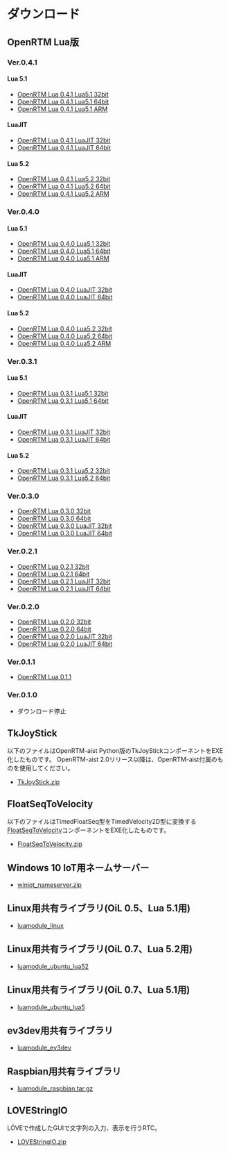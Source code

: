 # ダウンロード
## OpenRTM Lua版


### Ver.0.4.1
#### Lua 5.1
* [OpenRTM Lua 0.4.1 Lua5.1 32bit]()
* [OpenRTM Lua 0.4.1 Lua5.1 64bit]()
* [OpenRTM Lua 0.4.1 Lua5.1 ARM]()


#### LuaJIT
* [OpenRTM Lua 0.4.1 LuaJIT 32bit]()
* [OpenRTM Lua 0.4.1 LuaJIT 64bit]()

#### Lua 5.2
* [OpenRTM Lua 0.4.1 Lua5.2 32bit]()
* [OpenRTM Lua 0.4.1 Lua5.2 64bit]()
* [OpenRTM Lua 0.4.1 Lua5.2 ARM]()


### Ver.0.4.0
#### Lua 5.1
* [OpenRTM Lua 0.4.0 Lua5.1 32bit](https://github.com/Nobu19800/RTM-Lua/releases/download/v0.4.0/openrtm-lua-0.4.0-x86-lua5.1.zip)
* [OpenRTM Lua 0.4.0 Lua5.1 64bit](https://github.com/Nobu19800/RTM-Lua/releases/download/v0.4.0/openrtm-lua-0.4.0-x64-lua5.1.zip)
* [OpenRTM Lua 0.4.0 Lua5.1 ARM](https://github.com/Nobu19800/RTM-Lua/releases/download/v0.4.0/openrtm-lua-0.4.0-arm-lua5.1.zip)


#### LuaJIT
* [OpenRTM Lua 0.4.0 LuaJIT 32bit](https://github.com/Nobu19800/RTM-Lua/releases/download/v0.4.0/openrtm-lua-0.4.0-x86-LuaJIT.zip)
* [OpenRTM Lua 0.4.0 LuaJIT 64bit](https://github.com/Nobu19800/RTM-Lua/releases/download/v0.4.0/openrtm-lua-0.4.0-x64-LuaJIT.zip)

#### Lua 5.2
* [OpenRTM Lua 0.4.0 Lua5.2 32bit](https://github.com/Nobu19800/RTM-Lua/releases/download/v0.4.0/openrtm-lua-0.4.0-x86-lua5.2.zip)
* [OpenRTM Lua 0.4.0 Lua5.2 64bit](https://github.com/Nobu19800/RTM-Lua/releases/download/v0.4.0/openrtm-lua-0.4.0-x64-lua5.2.zip)
* [OpenRTM Lua 0.4.0 Lua5.2 ARM](https://github.com/Nobu19800/RTM-Lua/releases/download/v0.4.0/openrtm-lua-0.4.0-arm-lua5.2.zip)



### Ver.0.3.1
#### Lua 5.1
* [OpenRTM Lua 0.3.1 Lua5.1 32bit](https://drive.google.com/a/nobu777.net/uc?authuser=0&id=1debT3wxp3ICqGlPt99wS7u_VfnCHcekg&export=download)
* [OpenRTM Lua 0.3.1 Lua5.1 64bit](https://drive.google.com/a/nobu777.net/uc?authuser=0&id=1sHN2jW323t3ZQeCk76hue38ACsccqX-6&export=download)

#### LuaJIT
* [OpenRTM Lua 0.3.1 LuaJIT 32bit](https://drive.google.com/a/nobu777.net/uc?authuser=0&id=1VYF3MAOucnwzIQWBlmTmawqraerDVW_s&export=download)
* [OpenRTM Lua 0.3.1 LuaJIT 64bit](https://drive.google.com/a/nobu777.net/uc?authuser=0&id=1goXi2rB2HIHrEy-x05-t6oCoemNJlnsQ&export=download)

#### Lua 5.2
* [OpenRTM Lua 0.3.1 Lua5.2 32bit](https://drive.google.com/a/nobu777.net/uc?authuser=0&id=1_t5sMJpXUA-V14Ctx-odTMtLTClYPkiJ&export=download)
* [OpenRTM Lua 0.3.1 Lua5.2 64bit](https://drive.google.com/a/nobu777.net/uc?authuser=0&id=13rB140a13AASqSamBrqR7H9n7Zsd4Sna&export=download)


### Ver.0.3.0
* [OpenRTM Lua 0.3.0 32bit](https://drive.google.com/a/nobu777.net/uc?authuser=0&id=1OoMTZVibrLxtrs1O5hcRxItRYSOzjAiN&export=download)
* [OpenRTM Lua 0.3.0 64bit](https://drive.google.com/a/nobu777.net/uc?authuser=0&id=1KEg08bwgvpLG2RBMbCx7E7lgi3tat05k&export=download)
* [OpenRTM Lua 0.3.0 LuaJIT 32bit](https://drive.google.com/a/nobu777.net/uc?authuser=0&id=1LV1yHg7URo9dowy_d9w-2_bBxm4RLGil&export=download)
* [OpenRTM Lua 0.3.0 LuaJIT 64bit](https://drive.google.com/a/nobu777.net/uc?authuser=0&id=1mlBAX1swNCqv2XY9Q6_X39igGI-JbNkq&export=download)

### Ver.0.2.1
* [OpenRTM Lua 0.2.1 32bit](https://drive.google.com/a/nobu777.net/uc?authuser=0&id=1RQOpAX5YSexGWcGD0vmaOHKrb89gUQwu&export=download)
* [OpenRTM Lua 0.2.1 64bit](https://drive.google.com/a/nobu777.net/uc?authuser=0&id=1Dam2ldQSl1i_IFzmviUyvgz56W8UapbK&export=download)
* [OpenRTM Lua 0.2.1 LuaJIT 32bit](https://drive.google.com/a/nobu777.net/uc?authuser=0&id=1wZDib0A8PqQGh_Zn9lPMK1mj2BUvwjYC&export=download)
* [OpenRTM Lua 0.2.1 LuaJIT 64bit](https://drive.google.com/a/nobu777.net/uc?authuser=0&id=1UebjUeMkR4zDjrFlFXsF1zNgdr67lPp6&export=download)

### Ver.0.2.0
* [OpenRTM Lua 0.2.0 32bit](https://drive.google.com/a/nobu777.net/uc?authuser=0&id=1K3xtSL6v4ahhq0QXbUV-3bYsIjj8IxK6&export=download)
* [OpenRTM Lua 0.2.0 64bit](https://drive.google.com/a/nobu777.net/uc?authuser=0&id=1H10TDk9ZDYiLMxItEVRS4P2hbEdYp0ur&export=download)
* [OpenRTM Lua 0.2.0 LuaJIT 32bit](https://drive.google.com/a/nobu777.net/uc?authuser=0&id=1cNubNGlyD3vhOqzvIx0WQx-6T9pvWanj&export=download)
* [OpenRTM Lua 0.2.0 LuaJIT 64bit](https://drive.google.com/a/nobu777.net/uc?authuser=0&id=1DISAEiUv2y42NddGLCiA7C95Qx8-RVid&export=download)

### Ver.0.1.1
* [OpenRTM Lua 0.1.1](https://drive.google.com/a/nobu777.net/uc?authuser=0&id=1GifXYwg9fkym20ijqrYwdqPaY4Spqb--&export=download)

### Ver.0.1.0
* ダウンロード停止

## TkJoyStick
以下のファイルはOpenRTM-aist Python版のTkJoyStickコンポーネントをEXE化したものです。
OpenRTM-aist 2.0リリース以降は、OpenRTM-aist付属のものを使用してください。

* [TkJoyStick.zip](https://drive.google.com/a/nobu777.net/uc?authuser=0&id=1UtjmnDnL-bkOi2b0aqnyd8WYMrkrlui0&export=download)

## FloatSeqToVelocity
以下のファイルはTimedFloatSeq型をTimedVelocity2D型に変換する[FloatSeqToVelocity](https://github.com/Nobu19800/FloatSeqToVelocity)コンポーネントをEXE化したものです。

* [FloatSeqToVelocity.zip](https://drive.google.com/a/nobu777.net/uc?authuser=0&id=1JT590IzLDYHT-lnLp4YLO91AsQmYpExB&export=download)

## Windows 10 IoT用ネームサーバー

* [winiot_nameserver.zip](https://github.com/Nobu19800/RTM-Lua/releases/download/v0.4.0/winiot_nameserver.zip)

## Linux用共有ライブラリ(OiL 0.5、Lua 5.1用)

* [luamodule_linux](https://github.com/Nobu19800/RTM-Lua/releases/download/v0.3.1/luamodule_linux.tar.gz)

## Linux用共有ライブラリ(OiL 0.7、Lua 5.2用)

* [luamodule_ubuntu_lua52](https://github.com/Nobu19800/RTM-Lua/releases/download/v0.3.1/luamodule_ubuntu_lua52.tar.gz)

## Linux用共有ライブラリ(OiL 0.7、Lua 5.1用)

* [luamodule_ubuntu_lua5](https://github.com/Nobu19800/RTM-Lua/releases/download/v0.4.0/luamodule_ubuntu_lua51.tar.gz)

## ev3dev用共有ライブラリ

* [luamodule_ev3dev](https://github.com/Nobu19800/RTM-Lua/releases/download/v0.3.1/luamodule_ev3.tar.gz)

## Raspbian用共有ライブラリ

* [luamodule_raspbian.tar.gz](https://github.com/Nobu19800/RTM-Lua/releases/download/v0.3.1/luamodule_raspbian.tar.gz)

## LOVEStringIO
LÖVEで作成したGUIで文字列の入力、表示を行うRTC。

* [LOVEStringIO.zip](https://drive.google.com/a/nobu777.net/uc?authuser=0&id=1okGSOVfJhOEf2HxdD7LkRRiywamnNUHC&export=download)
